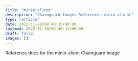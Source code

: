 ```yaml
---
title: "minio-client"
description: "Chainguard Images Reference: minio-client"
type: "article"
date: 2022-11-28T08:49:15+00:00
lastmod: 2022-11-28T08:49:15+00:00
draft: false
images: []
---
```


Reference docs for the minio-client Chainguard Image
